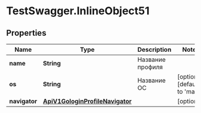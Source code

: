 # TestSwagger.InlineObject51

## Properties

Name | Type | Description | Notes
------------ | ------------- | ------------- | -------------
**name** | **String** | Название профиля | 
**os** | **String** | Название ОС | [optional] [default to &#39;mac&#39;]
**navigator** | [**ApiV1GologinProfileNavigator**](ApiV1GologinProfileNavigator.md) |  | [optional] 


